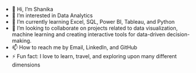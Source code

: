 - 👋 Hi, I’m Shanika 
- 👀 I’m interested in Data Analytics
- 🌱 I’m currently learning Excel, SQL, Power BI, Tableau, and Python
- 💞️ I’m looking to collaborate on projects related to data visualization, machine learning and creating interactive tools for data-driven decision-making.
- 📫 How to reach me by Email, LinkedIn, and GitHub
- ⚡ Fun fact: I love to learn, travel, and exploring upon many different dimensions

<!---
shanderson10/shanderson10 is a ✨ special ✨ repository because its `README.md` (this file) appears on your GitHub profile.
You can click the Preview link to take a look at your changes.
--->
